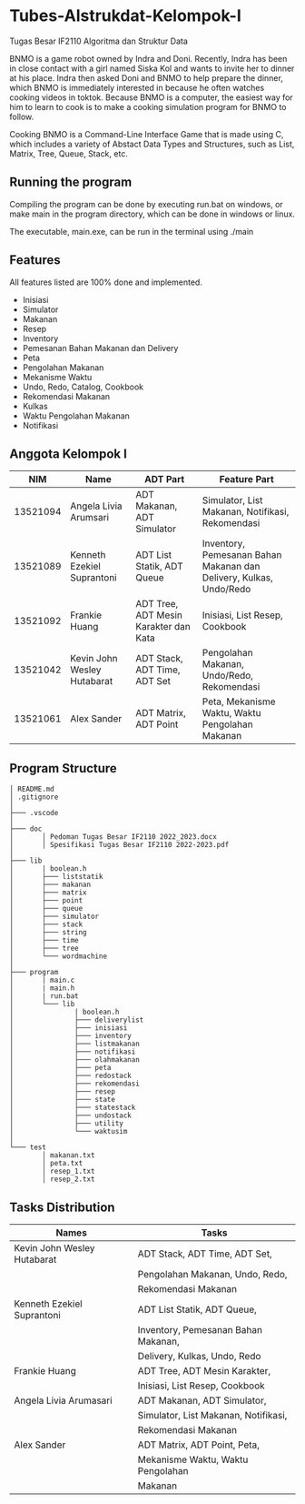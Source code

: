 # Tubes-Alstrukdat-Kelompok-I

Tugas Besar IF2110 Algoritma dan Struktur Data

BNMO is a game robot owned by Indra and Doni. Recently, Indra has been in close contact with a girl named Siska Kol and wants to invite her to dinner at his place. Indra then asked Doni and BNMO to help prepare the dinner, which BNMO is immediately interested in because he often watches cooking videos in toktok. Because BNMO is a computer, the easiest way for him to learn to cook is to make a cooking simulation program for BNMO to follow.

Cooking BNMO is a Command-Line Interface Game that is made using C, which includes a variety of Abstact Data Types and Structures, such as List, Matrix, Tree, Queue, Stack, etc.

## Running the program

Compiling the program can be done by executing run.bat on windows, or make main in the program directory, which can be done in windows or linux.

The executable, main.exe, can be run in the terminal using ./main

## Features

All features listed are 100% done and implemented.

- Inisiasi
- Simulator
- Makanan
- Resep
- Inventory
- Pemesanan Bahan Makanan dan Delivery
- Peta
- Pengolahan Makanan
- Mekanisme Waktu
- Undo, Redo, Catalog, Cookbook
- Rekomendasi Makanan
- Kulkas
- Waktu Pengolahan Makanan
- Notifikasi

## Anggota Kelompok I

| NIM      | Name                        | ADT Part                              | Feature Part                                                       |
| -------- | --------------------------- | ------------------------------------- | ------------------------------------------------------------------ |
| 13521094 | Angela Livia Arumsari       | ADT Makanan, ADT Simulator            | Simulator, List Makanan, Notifikasi, Rekomendasi                   |
| 13521089 | Kenneth Ezekiel Suprantoni  | ADT List Statik, ADT Queue            | Inventory, Pemesanan Bahan Makanan dan Delivery, Kulkas, Undo/Redo | 
| 13521092 | Frankie Huang               | ADT Tree, ADT Mesin Karakter dan Kata | Inisiasi, List Resep, Cookbook                                     |
| 13521042 | Kevin John Wesley Hutabarat | ADT Stack, ADT Time, ADT Set          | Pengolahan Makanan, Undo/Redo, Rekomendasi                         |
| 13521061 | Alex Sander                 | ADT Matrix, ADT Point                 | Peta, Mekanisme Waktu, Waktu Pengolahan Makanan                    |

## Program Structure

```
│ README.md
│ .gitignore
│
├─── .vscode
│
├─── doc
│       │ Pedoman Tugas Besar IF2110 2022_2023.docx
│       │ Spesifikasi Tugas Besar IF2110 2022-2023.pdf
│
├─── lib
│       | boolean.h
│       ├─── liststatik
│       ├─── makanan
│       ├─── matrix
│       ├─── point
│       ├─── queue
│       ├─── simulator
│       ├─── stack
│       ├─── string
│       ├─── time
│       ├─── tree
│       └─── wordmachine
│
├─── program
│       | main.c
│       | main.h
│       | run.bat
│       └─── lib
│               | boolean.h
│               ├─── deliverylist
│               ├─── inisiasi
│               ├─── inventory
│               ├─── listmakanan
│               ├─── notifikasi
│               ├─── olahmakanan
│               ├─── peta
│               ├─── redostack
│               ├─── rekomendasi
│               ├─── resep
│               ├─── state
│               ├─── statestack
│               ├─── undostack
│               ├─── utility
│               └─── waktusim
│
└─── test
        │ makanan.txt
        │ peta.txt
        │ resep_1.txt
        │ resep_2.txt

```
## Tasks Distribution

|  Names                           | Tasks                                |
| -------------------------------- | ------------------------------------ |
| Kevin John Wesley Hutabarat      | ADT Stack, ADT Time, ADT Set,        |
|                                  | Pengolahan Makanan, Undo, Redo,      |
|                                  | Rekomendasi Makanan                  |
| Kenneth Ezekiel Suprantoni       | ADT List Statik, ADT Queue,          |
|                                  | Inventory, Pemesanan Bahan Makanan,  |
|                                  | Delivery, Kulkas, Undo, Redo         |
| Frankie Huang                    | ADT Tree, ADT Mesin Karakter,        |
|                                  | Inisiasi, List Resep, Cookbook       |
| Angela Livia Arumasari           | ADT Makanan, ADT Simulator,          |
|                                  | Simulator, List Makanan, Notifikasi, |
|                                  | Rekomendasi Makanan                  |
| Alex Sander                      | ADT Matrix, ADT Point, Peta,         |
|                                  | Mekanisme Waktu, Waktu Pengolahan    |
|                                  | Makanan                              |


